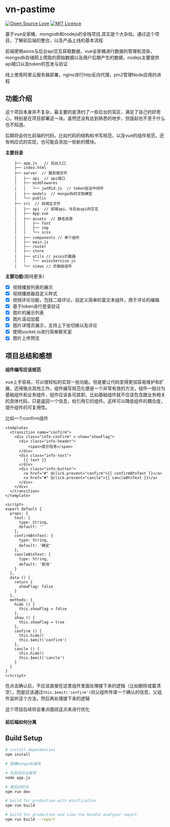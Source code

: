 # vn-pastime

[![Open Source Love](https://badges.frapsoft.com/os/v1/open-source.svg?v=103)](https://github.com/ellerbrock/open-source-badges/)
[![MIT Licence](https://badges.frapsoft.com/os/mit/mit.svg?v=103)](https://opensource.org/licenses/mit-license.php)

基于vue全家桶、mongodb和nodejs的全栈项目,其实是个大杂烩。通过这个项目，了解前后端的整合，以及产品上线的基本流程

前端使用axios与后台api交互获取数据，vue全家桶进行数据的管理和渲染，mongodb存储网上爬取的原始数据以及用户后期产生的数据，nodejs主要提供api接口以及token的签发与验证

线上使用阿里云服务器部署，nginx进行http反向代理，pm2管理Node应用的进程

## 功能介绍

这个项目本身并不复杂，最主要的是清扫了一些后台的盲区，满足了自己的好奇心，特别是在项目部署这一块。虽然还没有达到熟悉的地步，但提起也不至于什么也不知道。

后期将会优化前端的代码，比如代码的结构和书写规范，以及vue的组件规范，还有响应式的实现，也可能会添加一些新的模块。

**主要目录**

        ├── app.js   // 后台入口
        ├── index.html
        ├── server  // 服务端文件
        │   ├── api  // api借口
        │   ├── middlewares
        │   │   └── jwtMid.js  // token验证中间件
        │   ├── models  // mongodb的文档模型
        │   └── public
        ├── src  // 前端主文件
        │   ├── api  // 前端api，与后台api的交互
        │   ├── App.vue
        │   ├── assets  // 静态资源
        │   │   ├── font
        │   │   ├── img
        │   │   └── scss
        │   ├── components // 单个组件
        │   ├── main.js
        │   ├── router
        │   ├── store
        │   ├── utils // axios拦截器
        │   │   └── axiosService.js
        │   └── views // 页面级组件

**主要功能**(期待更多)

- [x] 视频播放列表的展示
- [x] 视频播放器自定义样式
- [x] 视频评论功能，包括二级评论，自定义简单的富文本组件，用于评论的编辑
- [x] 基于token进行登录验证
- [x] 图片的展示列表
- [x] 图片滚动加载
- [x] 图片详情页展示，支持上下张切换以及评论
- [x] 使用socket.io进行简单聊天室
- [x] 图片上传预览

## 项目总结和感想
#### 组件编写应该规范
vue上手容易，可以很轻松的实现一些功能。但是要让代码变得更加容易维护和扩展，还得做点其他工作。组件编写规范化便是一个非常有效的方法，组件一般分为基础组件和业务组件，组件应该各司其职，比如基础组件就不应该包含跟业务相关的具体代码，只是返回一个信息，给引用它的组件。这样可以降低组件的耦合度，提升组件的可复用性。

比如一个confirm组件

```
<template>
  <transition name="confirm">
    <div class="info-confirm" v-show="showFlag">
      <div class="info-header">
          <span>提示信息</span>
      </div>
      <div class="info-text">
        {{ text }}
      </div>
      <div class="info-button">
        <a href="#" @click.prevent="confirm">{{ confirmBtnText }}</a>
        <a href="#" @click.prevent="cancle">{{ cancleBtnText }}</a>
      </div>
    </div>
  </transition>
</template>

<script>
export default {
  props: {
    text: {
      type: String,
      default: ''
    },
    confirmBtnText: {
      type: String,
      default: '确定'
    },
    cancleBtnText: {
      type: String,
      default: '取消'
    }
  },
  data () {
    return {
      showFlag: false
    }
  },
  methods: {
    hide () {
      this.showFlag = false
    },
    show () {
      this.showFlag = true
    },
    confirm () {
      this.hide()
      this.$emit('confirm')
    },
    cancle () {
      this.hide()
      this.$emit('cancle')
    }
  }
}
</script>
```

在点击确认后，不应该直接在这里组件里面处理接下来的逻辑（比如删除或着清空），而是应该通过`this.$emit('confirm')`向父组件传递一个确认的信息，父组件监听这个方法，然后再处理接下来的逻辑

这个项目后续将会重点围绕这点来进行优化

#### 前后端如何分离


## Build Setup

``` bash
# install dependencies
npm install

# 搭建mongodb服务

# 先启动后台服务
node app.js

# 再启动前台
npm run dev

# build for production with minification
npm run build

# build for production and view the bundle analyzer report
npm run build --report
```
